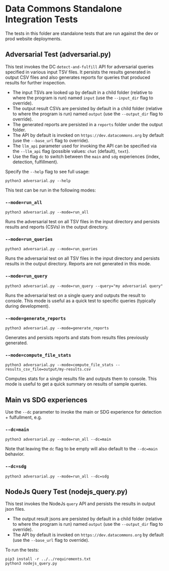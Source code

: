 # Data Commons Standalone Integration Tests

The tests in this folder are standalone tests that are run against the dev or prod website deployments.

## Adversarial Test (adversarial.py)

This test invokes the DC `detect-and-fulfill` API for adversarial queries specified in various input TSV files. It persists the results generated in output CSV files and also generates reports for queries that produced results for further inspection.

* The input TSVs are looked up by default in a child folder (relative to where the program is run) named `input` (use the `--input_dir` flag to override).
* The output result CSVs are persisted by default in a child folder (relative to where the program is run) named `output` (use the `--output_dir` flag to override).
* The generated reports are persisted in a `reports` folder under the output folder.
* The API by default is invoked on `https://dev.datacommons.org` by default (use the `--base_url` flag to override).
* The `llm_api` parameter used for invoking the API can be specified via the `--llm_api` flag (possible values: `chat` (default), `text`).
* Use the flag `dc` to switch between the `main` and `sdg` experiences (index, detection, fulfillment).

Specify the `--help` flag to see full usage:

```shell
python3 adversarial.py --help
```

This test can be run in the following modes: 

### `--mode=run_all`

```shell
python3 adversarial.py --mode=run_all
```

Runs the adversarial test on all TSV files in the input directory and persists results and reports (CSVs) in the output directory.

### `--mode=run_queries`

```shell
python3 adversarial.py --mode=run_queries
```

Runs the adversarial test on all TSV files in the input directory and persists results in the output directory. Reports are not generated in this mode.

### `--mode=run_query`

```shell
python3 adversarial.py --mode=run_query --query="my adversarial query"
```

Runs the adversarial test on a single query and outputs the result to console. This mode is useful as a quick test to specific queries (typically during development).

### `--mode=generate_reports`

```shell
python3 adversarial.py --mode=generate_reports
```

Generates and persists reports and stats from results files previously generated.

### `--mode=compute_file_stats`

```shell
python3 adversarial.py --mode=compute_file_stats --results_csv_file=output/my-results.csv
```

Computes stats for a single results file and outputs them to console. This mode is useful to get a quick summary on results of sample queries. 

## Main vs SDG experiences 

Use the `--dc` parameter to invoke the main or SDG experience for detection + fulfullment, e.g.

### `--dc=main`
```shell
python3 adversarial.py --mode=run_all --dc=main
```

Note that leaving the `dc` flag to be empty will also default to the `--dc=main` behavior.

### `--dc=sdg`
```shell
python3 adversarial.py --mode=run_all --dc=sdg
```

## NodeJs Query Test (nodejs_query.py)

This test invokes the NodeJs `query` API and persists the results in output json files.

* The output result jsons are persisted by default in a child folder (relative to where the program is run) named `output` (use the `--output_dir` flag to override).
* The API by default is invoked on `https://dev.datacommons.org` by default (use the `--base_url` flag to override).

To run the tests:

```shell
pip3 install -r ../../requirements.txt
python3 nodejs_query.py
```